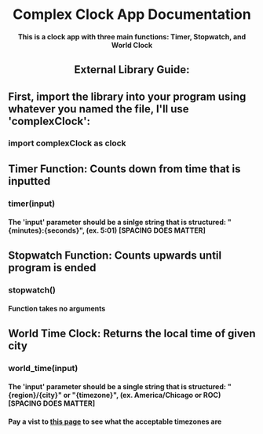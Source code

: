 <div align = "center">
<h1> Complex Clock App Documentation</h1>
<h4> This is a clock app with three main functions: Timer, Stopwatch, and World Clock </h4>
<h2> External Library Guide: </h2>
  <div align = "left">
  <h2>First, import the library into your program using whatever you named the file, I'll use 'complexClock': 
    <h3>import complexClock as clock</h3>
    <h3></h3>
    <h2>Timer Function: Counts down from time that is inputted</h2>
    <h3>timer(input)</h3>
    <h4>The 'input' parameter should be a sinlge string that is structured: "{minutes}:{seconds}", (ex. 5:01) [SPACING DOES MATTER]
    <h2>Stopwatch Function: Counts upwards until program is ended</h2>
    <h3>stopwatch()</h3>
      <h4>Function takes no arguments</h4>  
      <h2>World Time Clock: Returns the local time of given city</h2>
      <h3>world_time(input)</h3>
      <h4>The 'input' parameter should be a single string that is structured: "{region}/{city}" or "{timezone}", (ex. America/Chicago or ROC) [SPACING DOES MATTER]</h4>
      <h4>Pay a vist to <a href="https://gist.github.com/heyalexej/8bf688fd67d7199be4a1682b3eec7568">this page</a> to see what the acceptable timezones are</h4>
